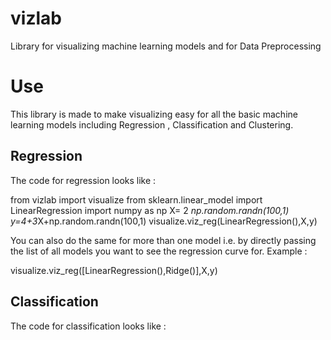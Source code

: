 # vizlab
Library for visualizing machine learning models and for Data Preprocessing
# Use
This library is made to make visualizing easy for all the basic machine learning models including Regression , Classification and Clustering.
## Regression
The code for regression looks like : 

from vizlab import visualize
  from sklearn.linear_model import LinearRegression
import numpy as np
X= 2 *np.random.randn(100,1)
y=4+3*X+np.random.randn(100,1)
visualize.viz_reg(LinearRegression(),X,y)

You can also do the same for more than one model i.e. by directly passing the list of all models you want to see the regression curve for.
Example : 

visualize.viz_reg([LinearRegression(),Ridge()],X,y)
## Classification 
The code for classification looks like :
 
